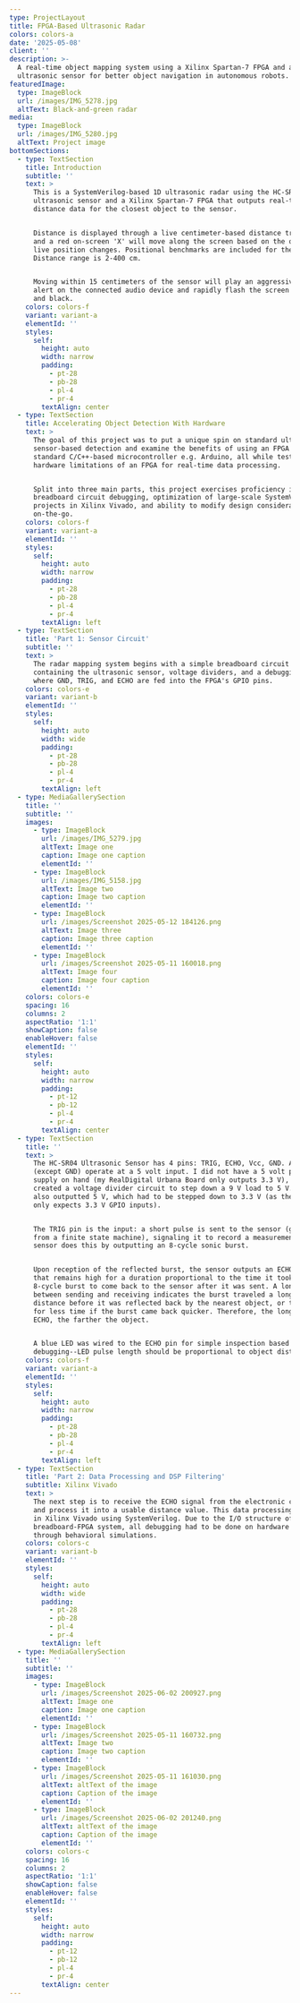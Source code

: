 ```yaml
---
type: ProjectLayout
title: FPGA-Based Ultrasonic Radar
colors: colors-a
date: '2025-05-08'
client: ''
description: >-
  A real-time object mapping system using a Xilinx Spartan-7 FPGA and an
  ultrasonic sensor for better object navigation in autonomous robots.
featuredImage:
  type: ImageBlock
  url: /images/IMG_5278.jpg
  altText: Black-and-green radar
media:
  type: ImageBlock
  url: /images/IMG_5280.jpg
  altText: Project image
bottomSections:
  - type: TextSection
    title: Introduction
    subtitle: ''
    text: >
      This is a SystemVerilog-based 1D ultrasonic radar using the HC-SR04
      ultrasonic sensor and a Xilinx Spartan-7 FPGA that outputs real-time
      distance data for the closest object to the sensor.


      Distance is displayed through a live centimeter-based distance tracker,
      and a red on-screen 'X' will move along the screen based on the object's
      live position changes. Positional benchmarks are included for the user.
      Distance range is 2-400 cm.


      Moving within 15 centimeters of the sensor will play an aggressive audio
      alert on the connected audio device and rapidly flash the screen in red
      and black.
    colors: colors-f
    variant: variant-a
    elementId: ''
    styles:
      self:
        height: auto
        width: narrow
        padding:
          - pt-28
          - pb-28
          - pl-4
          - pr-4
        textAlign: center
  - type: TextSection
    title: Accelerating Object Detection With Hardware
    text: >
      The goal of this project was to put a unique spin on standard ultrasonic
      sensor-based detection and examine the benefits of using an FPGA over a
      standard C/C++-based microcontroller e.g. Arduino, all while testing the
      hardware limitations of an FPGA for real-time data processing.


      Split into three main parts, this project exercises proficiency in
      breadboard circuit debugging, optimization of large-scale SystemVerilog
      projects in Xilinx Vivado, and ability to modify design considerations
      on-the-go.
    colors: colors-f
    variant: variant-a
    elementId: ''
    styles:
      self:
        height: auto
        width: narrow
        padding:
          - pt-28
          - pb-28
          - pl-4
          - pr-4
        textAlign: left
  - type: TextSection
    title: 'Part 1: Sensor Circuit'
    subtitle: ''
    text: >
      The radar mapping system begins with a simple breadboard circuit
      containing the ultrasonic sensor, voltage dividers, and a debugging LED,
      where GND, TRIG, and ECHO are fed into the FPGA's GPIO pins.
    colors: colors-e
    variant: variant-b
    elementId: ''
    styles:
      self:
        height: auto
        width: wide
        padding:
          - pt-28
          - pb-28
          - pl-4
          - pr-4
        textAlign: left
  - type: MediaGallerySection
    title: ''
    subtitle: ''
    images:
      - type: ImageBlock
        url: /images/IMG_5279.jpg
        altText: Image one
        caption: Image one caption
        elementId: ''
      - type: ImageBlock
        url: /images/IMG_5158.jpg
        altText: Image two
        caption: Image two caption
        elementId: ''
      - type: ImageBlock
        url: /images/Screenshot 2025-05-12 184126.png
        altText: Image three
        caption: Image three caption
        elementId: ''
      - type: ImageBlock
        url: /images/Screenshot 2025-05-11 160018.png
        altText: Image four
        caption: Image four caption
        elementId: ''
    colors: colors-e
    spacing: 16
    columns: 2
    aspectRatio: '1:1'
    showCaption: false
    enableHover: false
    elementId: ''
    styles:
      self:
        height: auto
        width: narrow
        padding:
          - pt-12
          - pb-12
          - pl-4
          - pr-4
        textAlign: center
  - type: TextSection
    title: ''
    text: >
      The HC-SR04 Ultrasonic Sensor has 4 pins: TRIG, ECHO, Vcc, GND. All pins
      (except GND) operate at a 5 volt input. I did not have a 5 volt power
      supply on hand (my RealDigital Urbana Board only outputs 3.3 V), so I
      created a voltage divider circuit to step down a 9 V load to 5 V. The ECHO
      also outputted 5 V, which had to be stepped down to 3.3 V (as the FPGA
      only expects 3.3 V GPIO inputs).


      The TRIG pin is the input: a short pulse is sent to the sensor (generated
      from a finite state machine), signaling it to record a measurement. The
      sensor does this by outputting an 8-cycle sonic burst.


      Upon reception of the reflected burst, the sensor outputs an ECHO signal
      that remains high for a duration proportional to the time it took for the
      8-cycle burst to come back to the sensor after it was sent. A longer time
      between sending and receiving indicates the burst traveled a longer
      distance before it was reflected back by the nearest object, or traveled
      for less time if the burst came back quicker. Therefore, the longer the
      ECHO, the farther the object.


      A blue LED was wired to the ECHO pin for simple inspection based
      debugging--LED pulse length should be proportional to object distance.
    colors: colors-f
    variant: variant-a
    elementId: ''
    styles:
      self:
        height: auto
        width: narrow
        padding:
          - pt-28
          - pb-28
          - pl-4
          - pr-4
        textAlign: left
  - type: TextSection
    title: 'Part 2: Data Processing and DSP Filtering'
    subtitle: Xilinx Vivado
    text: >
      The next step is to receive the ECHO signal from the electronic circuit
      and process it into a usable distance value. This data processing was done
      in Xilinx Vivado using SystemVerilog. Due to the I/O structure of the
      breadboard-FPGA system, all debugging had to be done on hardware and not
      through behavioral simulations.
    colors: colors-c
    variant: variant-b
    elementId: ''
    styles:
      self:
        height: auto
        width: wide
        padding:
          - pt-28
          - pb-28
          - pl-4
          - pr-4
        textAlign: left
  - type: MediaGallerySection
    title: ''
    subtitle: ''
    images:
      - type: ImageBlock
        url: /images/Screenshot 2025-06-02 200927.png
        altText: Image one
        caption: Image one caption
        elementId: ''
      - type: ImageBlock
        url: /images/Screenshot 2025-05-11 160732.png
        altText: Image two
        caption: Image two caption
        elementId: ''
      - type: ImageBlock
        url: /images/Screenshot 2025-05-11 161030.png
        altText: altText of the image
        caption: Caption of the image
        elementId: ''
      - type: ImageBlock
        url: /images/Screenshot 2025-06-02 201240.png
        altText: altText of the image
        caption: Caption of the image
        elementId: ''
    colors: colors-c
    spacing: 16
    columns: 2
    aspectRatio: '1:1'
    showCaption: false
    enableHover: false
    elementId: ''
    styles:
      self:
        height: auto
        width: narrow
        padding:
          - pt-12
          - pb-12
          - pl-4
          - pr-4
        textAlign: center
---
```

